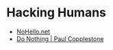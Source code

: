 # Hacking Humans

* [NoHello.net](https://nohello.net)
* [Do Nothing \| Paul Copplestone](https://paul.copplest.one/blog/do-nothing.html)

